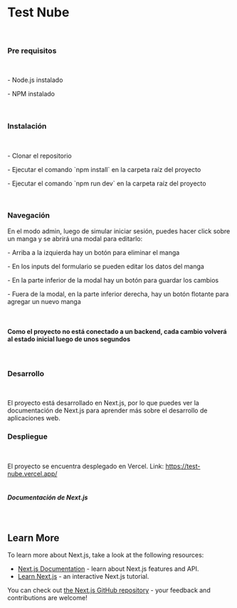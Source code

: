 <h1>Test Nube</h1>
<br/>

<h3>Pre requisitos</h3>
<br/>

<p>- Node.js instalado</p>
<p>- NPM instalado</p>
<br/>

<h3>Instalación</h3>
<br/>

<p>- Clonar el repositorio</p>
<p>- Ejecutar el comando `npm install` en la carpeta raíz del proyecto</p>
<p>- Ejecutar el comando `npm run dev` en la carpeta raíz del proyecto</p>
<br/>

<h3>Navegación</h3>
<p>En el modo admin, luego de simular iniciar sesión, puedes hacer click sobre un manga y se abrirá una modal para editarlo:</p>
<p>- Arriba a la izquierda hay un botón para eliminar el manga</p>
<p>- En los inputs del formulario se pueden editar los datos del manga</p>
<p>- En la parte inferior de la modal hay un botón para guardar los cambios</p>
<p>- Fuera de la modal, en la parte inferior derecha, hay un botón flotante para agregar un nuevo manga</p>
<br/>

<h4>Como el proyecto no está conectado a un backend, cada cambio volverá al estado inicial luego de unos segundos</h4>
<br/>

<h3>Desarrollo</h3>
<br/>

El proyecto está desarrollado en Next.js, por lo que puedes ver la documentación de Next.js para aprender más sobre el desarrollo de aplicaciones web.
<br/>

<h3>Despliegue</h3>
<br/>

El proyecto se encuentra desplegado en Vercel.
Link: https://test-nube.vercel.app/
<br/>
<br/>


<h5>Documentación de Next.js</h5>
<br/>

## Learn More

To learn more about Next.js, take a look at the following resources:

- [Next.js Documentation](https://nextjs.org/docs) - learn about Next.js features and API.
- [Learn Next.js](https://nextjs.org/learn) - an interactive Next.js tutorial.

You can check out [the Next.js GitHub repository](https://github.com/vercel/next.js) - your feedback and contributions are welcome!
